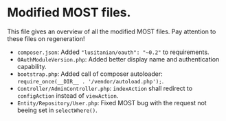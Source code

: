 # Modified MOST files.
This file gives an overview of all the modified MOST files. Pay attention to these files on regeneration!

- `composer.json`: Added `"lusitanian/oauth": "~0.2"` to requirements.
- `OAuthModuleVersion.php`: Added better display name and authentication capability.
- `bootstrap.php`: Added call of composer autoloader: `require_once(__DIR__ . '/vendor/autoload.php');`.
- `Controller/AdminController.php`: `indexAction` shall redirect to `configAction` instead of `viewAction`.
- `Entity/Repository/User.php`: Fixed MOST bug with the request not beeing set in `selectWhere()`.